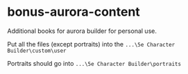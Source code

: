 # bonus-aurora-content
Additional books for aurora builder for personal use.

Put all the files (except portraits) into the `...\5e Character Builder\custom\user`

Portraits should go into `...\5e Character Builder\portraits`

